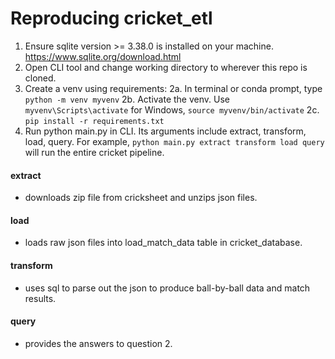 # Reproducing cricket_etl
1. Ensure sqlite version >= 3.38.0 is installed on your machine. https://www.sqlite.org/download.html
2. Open CLI tool and change working directory to wherever this repo is cloned.
2. Create a venv using requirements:
  2a. In terminal or conda prompt, type `python -m venv myvenv`
  2b. Activate the venv. Use `myvenv\Scripts\activate` for Windows, `source myvenv/bin/activate`
  2c. `pip install -r requirements.txt`
3. Run python main.py in CLI. Its arguments include extract, transform, load, query. For example,
`python main.py extract transform load query` will run the entire cricket pipeline.
#### extract
- downloads zip file from cricksheet and unzips json files.
#### load
- loads raw json files into load_match_data table in cricket_database.
#### transform
- uses sql to parse out the json to produce ball-by-ball data and match results.
#### query
- provides the answers to question 2.
